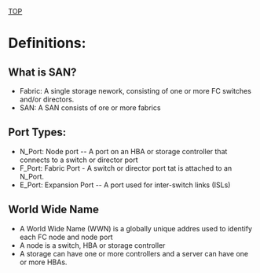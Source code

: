 [TOP](./readme.md)
# Definitions:

## What is SAN?
- Fabric: A single storage nework, consisting of one or more FC switches and/or directors.
- SAN: A SAN consists of ore or more fabrics

## Port Types:
- N_Port: Node port -- A port on an HBA or storage controller that connects to a switch or director port
- F_Port: Fabric Port - A switch or director port tat is attached to an N_Port.
- E_Port: Expansion Port -- A port used for inter-switch links (ISLs)

## World Wide Name
- A World Wide Name (WWN) is a globally unique addres used to identify each FC node and node port
- A node is a switch, HBA or storage controller
- A storage can have one or more controllers and a server can have one or more HBAs.

